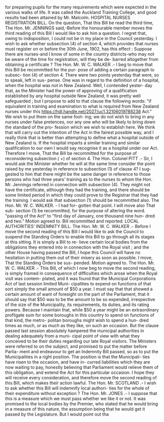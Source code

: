 for preparing pupils for the many requirements which were expected in the various walks of life. It was called the Auckland Training College, and good results had been attained by Mr. Malcolm. HOSPITAL NURSES REGISTRATION BILL. On the question, That this Bill be read the third time, The Hon. Mr. JENNINGS said,-Before the honourable member moves the third reading of this Bill I would like to ask him a question. I regret that, owing to indisposition, I could not be in my place in the Council yesterday. I wish to ask whether subsection (4) of section 4, which provides that nurses must register on or before the 30th June, 1902, has this effect : Suppose there are nurses-and I know of some in the country districts-who may not be aware of the time for registration, will they be de- barred altogether from obtaining a certificate ? The Hon. Mr. W. C. WALKER .- I beg to move that this Bill be recommitted for the pur- pose of adding a certain paragraph to subsec- tion (4) of section 4. There were two points yesterday that were, so to speak, left in sus- pense. One was in regard to the definition of a hospital, when the hospital was not in New Zealand. Well, I contended yester- day that, as the Minister had the power of approving of a qualification established by any hospital outside New Zealand, it was pretty well safeguarded ; but I propose to add to that clause the following words: "if equivalent in training and examination to what is required from New Zealand nurses under this https://hdl.handle.net/2027/uc1.32106019788238 Act." We wish to put them on the same foot- ing; we do not wish to bring in any nurses under false pretences, nor any one who will be likely to bring down the standard of the pro- fession which we wish to establish here. We think that will carry out the intention of the Act in the fairest possible way, and I really think that is better than attempting to define what a hospital outside of New Zealand is. If the hospital imparts a similar training and similar qualification to our own I would say recognise it as a hospital under our Act. Therefore I move, That the Bill be recommitted for the purpose of reconsidering subsection ( +) of section 4. The Hon. Colonel PITT .- Sir, I would ask the Minister whether he will at the same time consider the point raised by me yesterday in reference to subsection (1) of clause 4? I sug- gested to him that there might be the same danger in reference to those persons who had three years' training as to the nurses to whom the Hon. Mr. Jennings referred in connection with subsection (4). They might not have the certificate, although they had the training, and there should be some limited period in which they could prove to the Registrar that they had the training. I would ask that subsection (1) should be recommitted also. The Hon. Mr. W. C. WALKER. - I had for- gotten that point. I will move also That sub- section (1) be recommitted, for the purpose of altering the word. "passing of the Act" to "first day of January, one thousand nine hun- dred and two." Motion agreed to. Bill recommitted and reported. LOCAL AUTHORITIES' INDEMNITY BILL. The Hon. Mr. W. C. WALKER .- Before I move the second reading of this Bill I would like to ask the Council to suspend the Standing Orders to enable this Bill to go through all its stages at this sitting. It is simply a Bill to re- lieve certain local bodies from the obligations they entered into in connection with the Royal visit ; and the other House having passed the Bill, I hope this Council will have no hesitation in putting them out of their misery as soon as possible. I move, That the Standing Orders be sus- pended. Motion agreed to. The Hon. Mr. W. C. WALKER .- This Bill, of which I now beg to move the second reading, is simply framed in consequence of difficulties which arose when the Royal visit was contem- plated, and it was found that the Municipal Corporations Act of last session limited Muni- cipalities to expend on functions of that sort simply the small amount of $50 a year. I must say that that showed a certain amount of want of foresight on the part of the Parliament, that it should say that $50 was to be the amount to be so expended, irrespective of the size of the Municipality, its requirements, its duties, and its rating powers. Because I maintain that, while $50 a year might be an extraordinary profligate sum for some boroughs in this country to spend on functions of that kind, the metro- politan boroughs might wish to spend a hun- dred times as much, or as much as they like, on such an occasion. But the clause passed last session absolutely hampered the municipal authorities in dealing adequately from a muni- cipal point of view with what they conceived to be their duties regarding our late Royal visitors. The Ministers were referred to on the subject, and promised to put the matter before Parlia- ment and endeavour to get an Indemnity Bill passed, so as to put the Municipalities in a right position. The position is that the Municipali- ties have risen to the occasion, and have in- curred liabilities which they are now waiting to pay, honestly believing that Parliament would relieve them of this obligation, and extend the Act for this particular occasion. I hope they will receive every consideration, and therefore move the second reading of this Bill, which makes their action lawful. The Hon. Mr. SCOTLAND .- I wish to ask whether this Bill will indemnify local authori- ties for the whole of their expenditure without exception ? The Hon. Mr. JONES .- I suppose that this is a measure which we must pass whether we like it or not. It was promised to the local bodies by the Premier, who stated that he would bring in a measure of this nature, the assumption being that he would get it passed by the Legislature. But I would point out tha 